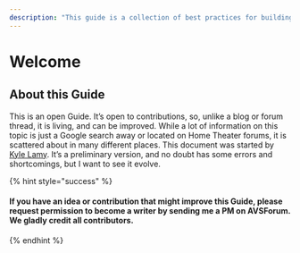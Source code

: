 ```yaml
---
description: "This guide is a collection of best practices for building a home theater. Be sure to read carefully, especially the disclaimer page \uD83E\uDDD0."
---
```


# Welcome

## About this Guide

This is an open Guide. It’s open to contributions, so, unlike a blog or forum thread, it is living, and can be improved. While a lot of information on this topic is just a Google search away or located on Home Theater forums, it is scattered about in many different places. This document was started by [Kyle Lamy](https://github.com/flynfish). It’s a preliminary version, and no doubt has some errors and shortcomings, but I want to see it evolve.

{% hint style="success" %}
#### If you have an idea or contribution that might improve this Guide, please request permission to become a writer by sending me a PM on AVSForum. We gladly credit all contributors.
{% endhint %}



